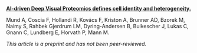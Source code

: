 [**AI-driven Deep Visual Proteomics defines cell identity and heterogeneity.**](https://www.biorxiv.org/content/10.1101/2020.06.21.163709v1)

Mund A, Coscia F, Hollandi R, Kovács F, Kriston A, Brunner AD, Bzorek M, Naimy S, Rahbek Gjerdrum LM, Dyring-Andersen B, Bulkescher J, Lukas C, Gnann C, Lundberg E, Horvath P, Mann M.

*This article is a preprint and has not been peer-reviewed.*
